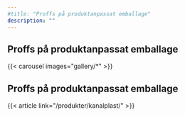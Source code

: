 ```yaml
---
#title: "Proffs på produktanpassat emballage"
description: ""
---
```

## Proffs på produktanpassat emballage


{{< carousel images="gallery/*" >}}


## Proffs på produktanpassat emballage

{{< article link="/produkter/kanalplast/" >}}
